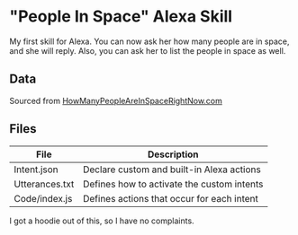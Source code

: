 # "People In Space" Alexa Skill
My first skill for Alexa. You can now ask her how many people are in space, and she will reply. Also, you can ask her to list the people in space as well.

## Data
Sourced from [HowManyPeopleAreInSpaceRightNow.com](http://www.howmanypeopleareinspacerightnow.com/)

## Files
| File | Description |
|-|-|
| Intent.json | Declare custom and built-in Alexa actions |
| Utterances.txt | Defines how to activate the custom intents |
| Code/index.js | Defines actions that occur for each intent |

I got a hoodie out of this, so I have no complaints.
